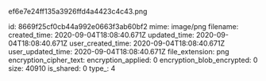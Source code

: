 ef6e7e24ff135a3926ffd4a4423c4c43.png

id: 8669f25cf0cb44a992e0663f3ab60bf2
mime: image/png
filename: 
created_time: 2020-09-04T18:08:40.671Z
updated_time: 2020-09-04T18:08:40.671Z
user_created_time: 2020-09-04T18:08:40.671Z
user_updated_time: 2020-09-04T18:08:40.671Z
file_extension: png
encryption_cipher_text: 
encryption_applied: 0
encryption_blob_encrypted: 0
size: 40910
is_shared: 0
type_: 4
